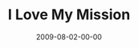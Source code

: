 ---
layout: message
category: message
series: "We Love Cincinnati"
title: "I Love My Mission"
date: 2009-08-02-00-00
message_id: 574
audio: "http://s3.amazonaws.com/crossroads-media/messages/audio/WeLoveCincy5.mp3"
audio-duration: "44:11"
notes-description: ""
notes: "http://s3.amazonaws.com/crossroads-media/documents/SN_08_01-02_09.pdf"
notes-title: "I Love My Mission (Study Notes)"
program: "http://s3.amazonaws.com/crossroads-media/documents/0801_02Program.pdf"
description: "Mark Stecher shares why he loves his mission, which primarily revolves around loving his city."
video: "http://s3.amazonaws.com/crossroads-media/messages/video/WeLoveCincy5.mp4"
video-duration: "44:11"
video-image: "http://s3.amazonaws.com/crossroads-media/images/WeLoveCincy5-still.jpg"
explicit: false
---